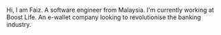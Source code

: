 Hi, I am Faiz. A software engineer from Malaysia. I'm currently working at Boost Life. An e-wallet company looking to revolutionise the banking industry.

